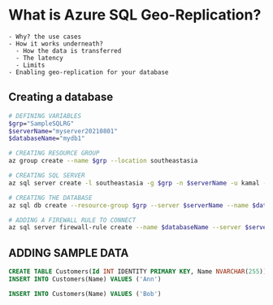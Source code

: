 # What is Azure SQL Geo-Replication?
    - Why? the use cases
    - How it works underneath?
      - How the data is transferred
      - The latency
      - Limits
    - Enabling geo-replication for your database


## Creating a database
```bash
# DEFINING VARIABLES
$grp="SampleSQLRG"
$serverName="myserver20210801"
$databaseName="mydb1"

# CREATING RESOURCE GROUP
az group create --name $grp --location southeastasia

# CREATING SQL SERVER
az sql server create -l southeastasia -g $grp -n $serverName -u kamal -p Hello@12345#

# CREATING THE DATABASE
az sql db create --resource-group $grp --server $serverName --name $databaseName --edition Standard --zone-redundant false --backup-storage-redundancy Local

# ADDING A FIREWALL RULE TO CONNECT
az sql server firewall-rule create --name $databaseName --server $serverName --resource-group $grp --start-ip-address 0.0.0.0 --end-ip-address 255.255.255.255

```
## ADDING SAMPLE DATA
```sql
CREATE TABLE Customers(Id INT IDENTITY PRIMARY KEY, Name NVARCHAR(255))
INSERT INTO Customers(Name) VALUES ('Ann')

INSERT INTO Customers(Name) VALUES ('Bob')
```
